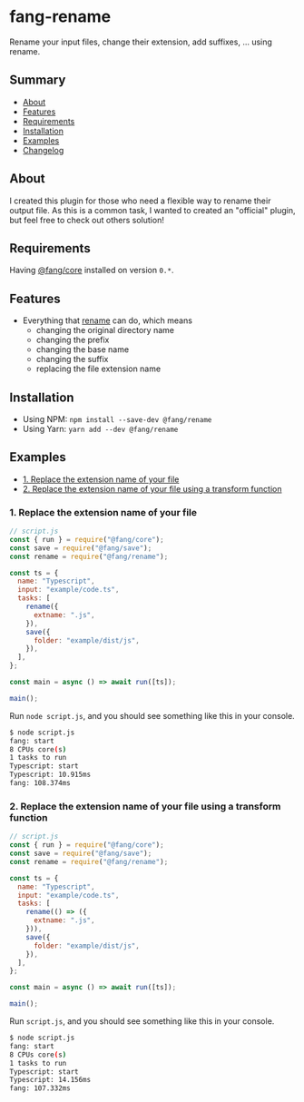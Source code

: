 # fang-rename

Rename your input files, change their extension, add suffixes, ... using rename.

## Summary

- [About](#about)
- [Features](#features)
- [Requirements](#requirements)
- [Installation](#installation)
- [Examples](#examples)
- [Changelog](CHANGELOG.md)

## About

I created this plugin for those who need a flexible way to rename their output file. As this is a common task, I wanted to created an "official" plugin, but feel free to check out others solution!

## Requirements

Having [@fang/core](https://npmjs.com/package/@fang/core) installed on version `0.*`.

## Features

- Everything that [rename](https://npmjs.com/package/rename) can do, which means
  - changing the original directory name
  - changing the prefix
  - changing the base name
  - changing the suffix
  - replacing the file extension name

## Installation

- Using NPM: `npm install --save-dev @fang/rename`
- Using Yarn: `yarn add --dev @fang/rename`

## Examples

- [1. Replace the extension name of your file](#1-replace-the-extension-name-of-your-file)
- [2. Replace the extension name of your file using a transform function](#2-replace-the-extension-name-of-your-file-using-a-transform-function)

### 1. Replace the extension name of your file

```javascript
// script.js
const { run } = require("@fang/core");
const save = require("@fang/save");
const rename = require("@fang/rename");

const ts = {
  name: "Typescript",
  input: "example/code.ts",
  tasks: [
    rename({
      extname: ".js",
    }),
    save({
      folder: "example/dist/js",
    }),
  ],
};

const main = async () => await run([ts]);

main();
```

Run `node script.js`, and you should see something like this in your console.

```bash
$ node script.js
fang: start
8 CPUs core(s)
1 tasks to run
Typescript: start
Typescript: 10.915ms
fang: 108.374ms
```

### 2. Replace the extension name of your file using a transform function

```javascript
// script.js
const { run } = require("@fang/core");
const save = require("@fang/save");
const rename = require("@fang/rename");

const ts = {
  name: "Typescript",
  input: "example/code.ts",
  tasks: [
    rename(() => ({
      extname: ".js",
    })),
    save({
      folder: "example/dist/js",
    }),
  ],
};

const main = async () => await run([ts]);

main();
```

Run `script.js`, and you should see something like this in your console.

```bash
$ node script.js
fang: start
8 CPUs core(s)
1 tasks to run
Typescript: start
Typescript: 14.156ms
fang: 107.332ms
```
